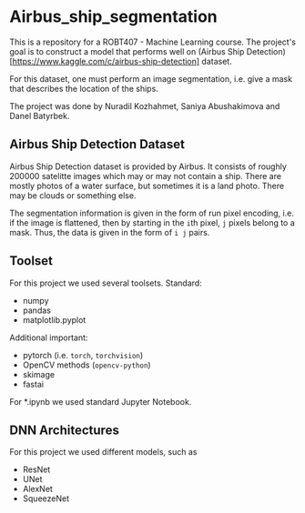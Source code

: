 # Airbus_ship_segmentation

This is a repository for a ROBT407 - Machine Learning course. The project's goal is to construct a model that performs well on (Airbus Ship Detection)[https://www.kaggle.com/c/airbus-ship-detection] dataset.

For this dataset, one must perform an image segmentation, i.e. give a mask that describes the location of the ships.

The project was done by Nuradil Kozhahmet, Saniya Abushakimova and Danel Batyrbek.

## Airbus Ship Detection Dataset

Airbus Ship Detection dataset is provided by Airbus. It consists of roughly 200000 satelitte images which may or may not contain a ship. There are mostly photos of a water surface, but sometimes it is a land photo. There may be clouds or something else.

The segmentation information is given in the form of run pixel encoding, i.e. if the image is flattened, then by starting in the `i`th pixel, `j` pixels belong to a mask. Thus, the data is given in the form of `i j` pairs.

## Toolset
For this project we used several toolsets. Standard:
- numpy
- pandas
- matplotlib.pyplot

Additional important:
- pytorch (i.e. `torch`, `torchvision`)
- OpenCV methods (`opencv-python`)
- skimage
- fastai

For *.ipynb we used standard Jupyter Notebook.

## DNN Architectures
For this project we used different models, such as
- ResNet
- UNet
- AlexNet
- SqueezeNet
